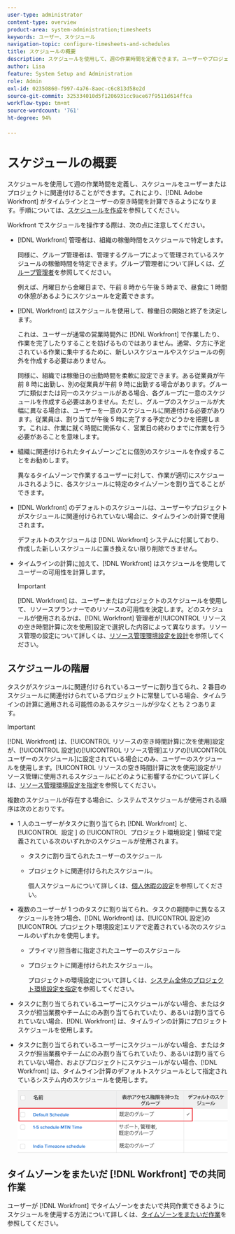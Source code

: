 ```yaml
---
user-type: administrator
content-type: overview
product-area: system-administration;timesheets
keywords: ユーザー、スケジュール
navigation-topic: configure-timesheets-and-schedules
title: スケジュールの概要
description: スケジュールを使用して、週の作業時間を定義できます。ユーザーやプロジェクトに、スケジュールを関連付けることができます。これにより、 [!DNL Adobe Workfront]  がタイムラインとユーザーの空き時間を計算します。手順については、スケジュールを作成を参照してください。
author: Lisa
feature: System Setup and Administration
role: Admin
exl-id: 02350860-f997-4a76-8aec-c6c813d58e2d
source-git-commit: 325334010d5f1206931cc9ace67f9511d614ffca
workflow-type: tm+mt
source-wordcount: '761'
ht-degree: 94%

---
```


# スケジュールの概要

<!-- Audited: 1/2024 -->

<!--<span class="preview">The highlighted information on this page refers to functionality not yet generally available. It is available only in the Preview environment for all customers. After the monthly releases to Production, the same features are also available in the Production environment for customers who enabled fast releases. </span>   

<span class="preview">For information about fast releases, see [Enable or disable fast releases for your organization](/help/quicksilver/administration-and-setup/set-up-workfront/configure-system-defaults/enable-fast-release-process.md). </span>-->

スケジュールを使用して週の作業時間を定義し、スケジュールをユーザーまたはプロジェクトに関連付けることができます。これにより、[!DNL Adobe Workfront] がタイムラインとユーザーの空き時間を計算できるようになります。手順については、[スケジュールを作成](../../../administration-and-setup/set-up-workfront/configure-timesheets-schedules/create-schedules.md)を参照してください。

Workfront でスケジュールを操作する際は、次の点に注意してください。

* [!DNL Workfront] 管理者は、組織の稼働時間をスケジュールで特定します。

  同様に、グループ管理者は、管理するグループによって管理されているスケジュールの稼働時間を特定できます。グループ管理者について詳しくは、[グループ管理者](../../../administration-and-setup/manage-groups/group-roles/group-administrators.md)を参照してください。

  例えば、月曜日から金曜日まで、午前 8 時から午後 5 時まで、昼食に 1 時間の休憩があるようにスケジュールを定義できます。

* [!DNL Workfront] はスケジュールを使用して、稼働日の開始と終了を決定します。

  これは、ユーザーが通常の営業時間外に [!DNL Workfront] で作業したり、作業を完了したりすることを妨げるものではありません。通常、夕方に予定されている作業に集中するために、新しいスケジュールやスケジュールの例外を作成する必要はありません。

  同様に、組織では稼働日の出勤時間を柔軟に設定できます。ある従業員が午前 8 時に出勤し、別の従業員が午前 9 時に出勤する場合があります。グループに類似または同一のスケジュールがある場合、各グループに一意のスケジュールを作成する必要はありません。ただし、グループのスケジュールが大幅に異なる場合は、ユーザーを一意のスケジュールに関連付ける必要があります。従業員は、割り当てが午後 5 時に完了する予定かどうかを把握します。これは、作業に就く時間に関係なく、営業日の終わりまでに作業を行う必要があることを意味します。

* 組織に関連付けられたタイムゾーンごとに個別のスケジュールを作成することをお勧めします。

  異なるタイムゾーンで作業するユーザーに対して、作業が適切にスケジュールされるように、各スケジュールに特定のタイムゾーンを割り当てることができます。

* [!DNL Workfront] のデフォルトのスケジュールは、ユーザーやプロジェクトがスケジュールに関連付けられていない場合に、タイムラインの計算で使用されます。

  デフォルトのスケジュールは [!DNL Workfront] システムに付属しており、作成した新しいスケジュールに置き換えない限り削除できません。

* タイムラインの計算に加えて、[!DNL Workfront] はスケジュールを使用してユーザーの可用性を計算します。

  >[!IMPORTANT]
  >
  >[!DNL Workfront] は、ユーザーまたはプロジェクトのスケジュールを使用して、リソースプランナーでのリソースの可用性を決定します。どのスケジュールが使用されるかは、[!DNL Workfront] 管理者が[!UICONTROL リソースの空き時間計算に次を使用]設定で選択した内容によって異なります。リソース管理の設定について詳しくは、[リソース管理環境設定を設計](../../../administration-and-setup/set-up-workfront/configure-system-defaults/configure-resource-mgmt-preferences.md)を参照してください。

## スケジュールの階層

タスクがスケジュールに関連付けられているユーザーに割り当てられ、2 番目のスケジュールに関連付けられているプロジェクトに常駐している場合、タイムラインの計算に適用される可能性のあるスケジュールが少なくとも 2 つあります。

>[!IMPORTANT]
>
>[!DNL Workfront] は、[!UICONTROL リソースの空き時間計算に次を使用]設定が、[!UICONTROL 設定]の[!UICONTROL リソース管理]エリアの[!UICONTROL ユーザーのスケジュール]に設定されている場合にのみ、ユーザーのスケジュールを使用します。[!UICONTROL リソースの空き時間計算に次を使用]設定がリソース管理に使用されるスケジュールにどのように影響するかについて詳しくは、[リソース管理環境設定を指定](../../../administration-and-setup/set-up-workfront/configure-system-defaults/configure-resource-mgmt-preferences.md)を参照してください。

複数のスケジュールが存在する場合に、システムでスケジュールが使用される順序は次のとおりです。


* 1 人のユーザーがタスクに割り当てられ [!DNL Workfront] と、[!UICONTROL &#x200B; 設定 &#x200B;] の [!UICONTROL &#x200B; プロジェクト環境設定 &#x200B;] 領域で定義されている次のいずれかのスケジュールが使用されます。

   * タスクに割り当てられたユーザーのスケジュール
   * プロジェクトに関連付けられたスケジュール。

     個人スケジュールについて詳しくは、[個人休暇の設定](../../../workfront-basics/manage-your-account-and-profile/configuring-your-user-profile/personal-time-overview.md)を参照してください。

* 複数のユーザーが 1 つのタスクに割り当てられ、タスクの期間中に異なるスケジュールを持つ場合、[!DNL Workfront] は、[!UICONTROL 設定]の[!UICONTROL プロジェクト環境設定]エリアで定義されている次のスケジュールのいずれかを使用します。

   * プライマリ担当者に指定されたユーザーのスケジュール
   * プロジェクトに関連付けられたスケジュール。

     プロジェクトの環境設定について詳しくは、[システム全体のプロジェクト環境設定を指定](../../../administration-and-setup/set-up-workfront/configure-system-defaults/set-project-preferences.md)を参照してください。

* タスクに割り当てられているユーザーにスケジュールがない場合、またはタスクが担当業務やチームにのみ割り当てられていたり、あるいは割り当てられていない場合、[!DNL Workfront] は、タイムラインの計算にプロジェクトスケジュールを使用します。
* タスクに割り当てられているユーザーにスケジュールがない場合、またはタスクが担当業務やチームにのみ割り当てられていたり、あるいは割り当てられていない場合、およびプロジェクトにスケジュールがない場合、[!DNL Workfront] は、タイムライン計算のデフォルトスケジュールとして指定されているシステム内のスケジュールを使用します。

  ![ 既定のスケジュール ](assets/default-schedule.png)

## タイムゾーンをまたいだ [!DNL Workfront] での共同作業

ユーザーが [!DNL Workfront] でタイムゾーンをまたいで共同作業できるようにスケジュールを使用する方法について詳しくは、[タイムゾーンをまたいだ作業](../../../workfront-basics/tips-tricks-and-troubleshooting/working-across-timezones.md)を参照してください。
